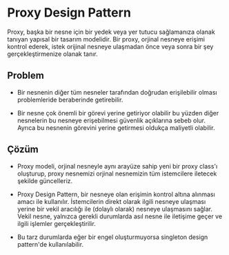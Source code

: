 # Proxy Design Pattern

Proxy, başka bir nesne için bir yedek veya yer tutucu sağlamanıza olanak tanıyan yapısal bir tasarım modelidir.
Bir proxy, orjinal nesneye erişimi kontrol ederek, istek orijinal nesneye ulaşmadan önce veya sonra bir şey gerçekleştirmenize olanak tanır.

## Problem

- Bir nesnenin diğer tüm nesneler tarafından doğrudan erişilebilir olması problemleride beraberinde getirebilir.

- Bir nesne çok önemli bir görevi yerine getiriyor olabilir bu yüzden diğer nesnelerin bu nesneye erişebilmesi güvenlik açıklarına sebeb olur.
Ayrıca bu nesnenin görevini yerine getirmesi oldukça maliyetli olabilir.

## Çözüm

- Proxy modeli, orjinal nesneyle aynı arayüze sahip yeni bir proxy class'ı oluşturup, proxy nesnemizi orjinal nesnemizin tüm istemcilere iletecek şekilde güncelleriz.

- Proxy Design Pattern, bir nesneye olan erişimin kontrol altına alınması amacı ile kullanılır.
İstemcilerin direkt olarak ilgili nesneye ulaşması yerine bir vekil aracılığı ile (dolaylı olarak) nesneye ulaşmasını sağlar.
Vekil nesne, yalnızca gerekli durumlarda asıl nesne ile iletişime geçer ve ilgili işlemler gerçekleştirilir.

- Bu tarz durumlarda eğer bir engel oluşturmuyorsa singleton design pattern'de kullanılabilir.
